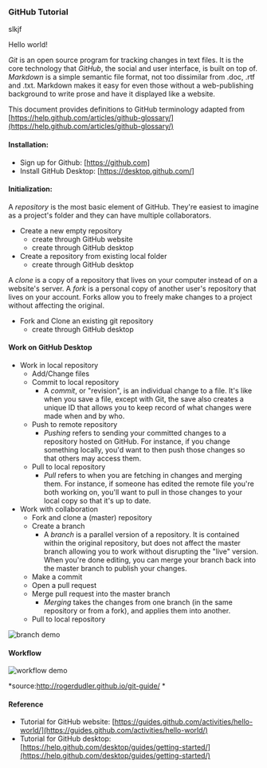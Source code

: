 ### GitHub Tutorial
slkjf

Hello world!

*Git* is an open source program for tracking changes in text files. It is the core technology that *GitHub*, the social and user interface, is built on top of. *Markdown* is a simple semantic file format, not too dissimilar from .doc, .rtf and .txt. Markdown makes it easy for even those without a web-publishing background to write prose and have it displayed like a website.

This document provides definitions to GitHub terminology adapted from [https://help.github.com/articles/github-glossary/](https://help.github.com/articles/github-glossary/)

#### Installation:
* Sign up for Github: [https://github.com]
* Install GitHub Desktop: [https://desktop.github.com/]

#### Initialization:
A *repository* is the most basic element of GitHub. They're easiest to imagine as a project's folder and they can have multiple collaborators.
* Create a new empty repository
	* create through GitHub website
	* create through GitHub desktop
* Create a repository from existing local folder
	* create through GitHub desktop
	
A *clone* is a copy of a repository that lives on your computer instead of on a website's server.	A *fork* is a personal copy of another user's repository that lives on your account. Forks allow you to freely make changes to a project without affecting the original.
* Fork and Clone an existing git repository
	* create through GitHub desktop

	
#### Work on GitHub Desktop
* Work in local repository
    * Add/Change files
    * Commit to local repository
		* A *commit*, or "revision", is an individual change to a file. It's like when you save a file, except with Git, the save also creates a unique ID that allows you to keep record of what changes were made when and by who.
	* Push to remote repository
		* *Pushing* refers to sending your committed changes to a repository hosted on GitHub. For instance, if you change something locally, you'd want to then push those changes so that others may access them.
	* Pull to local repository
		* *Pull* refers to when you are fetching in changes and merging them. For instance, if someone has edited the remote file you're both working on, you'll want to pull in those changes to your local copy so that it's up to date.
* Work with collaboration
	* Fork and clone a (master) repository
	* Create a branch
		* A *branch* is a parallel version of a repository.  It is contained within the original repository, but does not affect the master branch allowing you to work without disrupting the "live" version. When you're done editing, you can merge your branch back into the master branch to publish your changes.
    * Make a commit
	* Open a pull request 
	* Merge pull request into the master branch
		* *Merging* takes the changes from one branch (in the same repository or from a fork), and applies them into another.
	* Pull to local repository

![branch demo](./figs/branching.png)

#### Workflow
![workflow demo](./figs/workflow_demo.png)

*source:http://rogerdudler.github.io/git-guide/ *

#### Reference
* Tutorial for GitHub website: [https://guides.github.com/activities/hello-world/](https://guides.github.com/activities/hello-world/)
* Tutorial for GitHub desktop:
[https://help.github.com/desktop/guides/getting-started/](https://help.github.com/desktop/guides/getting-started/)
